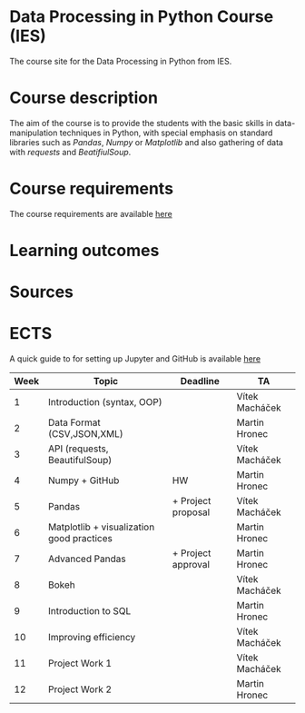 # Data Processing in Python Course (IES)
The course site for the Data Processing in Python from IES.

# Course description
The aim of the course is to provide the students with the basic skills in data-manipulation techniques in Python, with special emphasis on standard libraries such as *Pandas*, *Numpy* or *Matplotlib* and also gathering of data with *requests* and *BeatifiulSoup*.

# Course requirements
The course requirements are available [here](/requirements.md)

# Learning outcomes


# Sources


# ECTS



A quick guide to for setting up Jupyter and GitHub is available [here](/quick-intro.md)


| Week | Topic           | Deadline | TA |
|------|-----------------|----------|----|
| 1    | Introduction (syntax, OOP)| | Vítek Macháček |
| 2    | Data Format (CSV,JSON,XML)   |  | Martin Hronec  |
| 3    | API (requests, BeautifulSoup) | | Vítek Macháček|
| 4    | Numpy  + GitHub | HW | Martin Hronec|
| 5    | Pandas          | + Project proposal | Vítek Macháček |
| 6    | Matplotlib + visualization good practices |        |  Martin Hronec|
| 7    | Advanced Pandas  | + Project approval | Martin Hronec  |
| 8    | Bokeh | | Vítek Macháček |
| 9    | Introduction to SQL |     | Martin Hronec |
| 10   | Improving efficiency |     | Vítek Macháček|
| 11   | Project Work 1|  |  Vítek Macháček|
| 12   | Project Work 2 |  | Martin Hronec |
